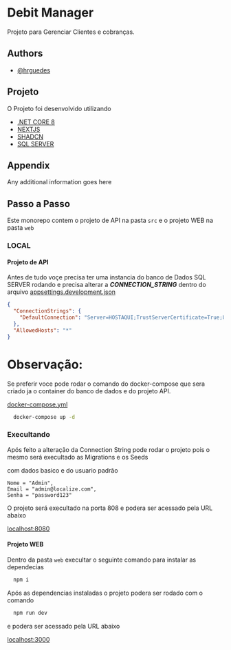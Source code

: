 
# Debit Manager

Projeto para Gerenciar Clientes e cobranças.


## Authors

- [@hrguedes](https://github.com/hrguedes)


## Projeto

O Projeto foi desenvolvido utilizando

- [.NET CORE 8](https://learn.microsoft.com/en-us/aspnet/core/?view=aspnetcore-8.0)
- [NEXTJS](https://nextjs.org/docs)
- [SHADCN](https://ui.shadcn.com)
- [SQL SERVER](https://www.microsoft.com/pt-br/sql-server/sql-server-2022)


## Appendix

Any additional information goes here


## Passo a Passo

Este monorepo contem o projeto de API na pasta `src` e o projeto WEB
na pasta `web`

### LOCAL

#### Projeto de API

Antes de tudo voçe precisa ter uma instancia do banco de Dados SQL SERVER rodando e precisa alterar a ***CONNECTION_STRING*** dentro do arquivo 
[appsettings.development.json](https://github.com/hrguedes/localize-code-testing/blob/main/src/Hrguedes.Localize.Api/appsettings.Development.json)

```JSON
{
  "ConnectionStrings": {
    "DefaultConnection": "Server=HOSTAQUI;TrustServerCertificate=True;User ID=sa;Password=D3v3l0p3r;Initial Catalog=DebitsManager"
  },
  "AllowedHosts": "*"
}
```

# Observação:
Se preferir voce pode rodar o comando do docker-compose que sera criado ja o 
container do banco de dados e do projeto API. 

[docker-compose.yml](https://github.com/hrguedes/localize-code-testing/blob/main/docker-compose.yml)

```bash
  docker-compose up -d
```
### Execultando

Após feito a alteração da Connection String pode rodar o projeto pois o mesmo será execultado as Migrations e os Seeds

com dados basico e do usuario padrão

```
Nome = "Admin",
Email = "admin@localize.com",
Senha = "password123"
```

O projeto será execultado na porta 808 e podera ser acessado pela URL abaixo 

[localhost:8080](http://localhost:8080)


#### Projeto WEB
Dentro da pasta `web` execultar o seguinte comando para instalar as dependecias

```bash
  npm i
```

Após as dependencias instaladas o projeto podera ser rodado com o comando

```bash
  npm run dev
```

e podera ser acessado pela URL abaixo

[localhost:3000](http://localhost:3000/auth/logout)

